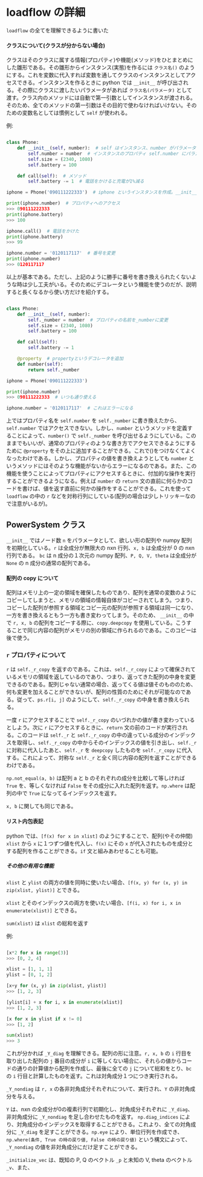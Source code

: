 # loadflow の詳細

`loadflow` の全てを理解できるように書いた

#### クラスについて(クラスが分からない場合)

クラスはそのクラスに属する情報(プロパティ)や機能(メソッド)をひとまとめにした雛形である。その雛形からインスタンス(実態)を作るには `クラス名()` のようにする。これを変数に代入すれば変数を通してクラスのインスタンスとしてアクセスできる。インスタンスを作るときに python では `__init__` が呼び出される。その際にクラスに渡したいパラメータがあれば `クラス名(パラメータ)` として渡す。クラス内のメソッドには自動で第一引数としてインスタンスが渡される。そのため、全てのメソッドの第一引数はその目的で使わなければいけない。そのための変数名としては慣例として `self` が使われる。

例:
~~~python

class Phone:
    def __init__(self, number):  # self はインスタンス、number がパラメータ
        self.number = number  # インスタンスのプロパティ self.number にパラメータを代入
        self.size = (2340, 1080)
        self.battery = 100

    def call(self):  # メソッド
        self.battery -= 1  # 電話をかけると充電が1%減る

iphone = Phone('090111222333')  # iphone というインスタンスを作成。__init__ が呼ばれる

print(iphone.number)  # プロパティへのアクセス
>>> 090111222333
print(iphone.battery)
>>> 100

iphone.call()  # 電話をかけた
print(iphone.battery)
>>> 99

iphone.number = '0120117117'  # 番号を変更
print(iphone.number)
>>> 0120117117
~~~

以上が基本である。ただし、上記のように勝手に番号を書き換えられたくないような時は少し工夫がいる。そのためにデコレータという機能を使うのだが、説明すると長くなるから使い方だけを紹介する。

~~~python

class Phone:
    def __init__(self, number):
        self._number = number  # プロパティの名前を_numberに変更
        self.size = (2340, 1080)
        self.battery = 100

    def call(self):
        self.battery -= 1

    @property  # propertyというデコレータを追加
    def number(self):
        return self._number

iphone = Phone('090111222333')

print(iphone.number)
>>> 090111222333  # いつも通り使える

iphone.number = '0120117117'  # これはエラーになる

~~~

上ではプロパティ名を `self.number` を `self._number` に書き換えたから、`self.number` ではアクセスできない。しかし、`number` というメソッドを定義することによって、`number()` で `self._number` を呼び出せるようにしている。このままでもいいが、通常のプロパティのような書き方でアクセスできるようにするために `@property` をその上に追加することができる。これで()をつけなくてよくなったわけである。しかし、プロパティの値を書き換えようとしても `number` というメソッドにはそのような機能がないからエラーになるのである。また、この機能を使うことによってプロパティにアクセスするときに、付加的な操作を実行することができるようになる。例えば `number` の `return` 文の直前に何らかのコードを書けば、値を返す直前に何かの操作をすることができる。これを使って `loadflow` の中の `r` などを対称行列にしている(配列の場合は少しトリッキーなので注意がいるが)。

## PowerSystem クラス

`__init__` ではノード数 `n` をパラメータとして、欲しい形の配列や numpy 配列を初期化している。`r` は全成分が無限大の nxn 行列、`x, b` は全成分が 0 の nxn 行列である。 `bc` は n 成分の１次元の numpy 配列、`P, Q, V, theta` は全成分が `None` の n 成分の通常の配列である。

#### 配列の copy について

配列はメモリ上の一定の領域を確保したものであり、配列を通常の変数のようにコピーしてしまうと、メモリの領域の情報自体がコピーされてしまう。つまり、コピーした配列が参照する領域とコピー元の配列が参照する領域は同一になり、一方を書き換えるともう一方も書き変わってしまう。そのため、 `__init__` の中で `r, x, b` の配列をコピーする際に、`copy.deepcopy` を使用している。こうすることで同じ内容の配列がメモリの別の領域に作られるのである。このコピーは後で使う。

### `r` プロパティについて

`r` は `self._r_copy` を返すのである。これは、`self._r_copy` によって確保されているメモリの領域を返しているのであり、つまり、返ってきた配列の中身を変更できるのである。配列じゃない通常の場合、返ってくる値は値そのもののため、何も変更を加えることができないが、配列の性質のためにそれが可能なのである。従って、`ps.r[i, j]` のようにして、`self._r_copy` の中身を書き換えられる。

一度 `r` にアクセスすることで `self._r_copy` のいづれかの値が書き変わっているとしよう。次に `r` にアクセスするときに、`return` 文の前のコードが実行される。このコードは `self._r` と `self._r_copy` の中の違っている成分のインデックスを取得し、`self._r_copy` の中からそのインデックスの値を引き出し、`self._r` に対称に代入したあと、`self._r` を `deepcopy` したものを `self._r_copy` に代入する。これによって、対称な `self._r` と全く同じ内容の配列を返すことができるわけである。

`np.not_equal(a, b)` は配列 a と b のそれぞれの成分を比較して等しければ `True` を、等しくなければ `False` をその成分に入れた配列を返す。`np.where` は配列の中で `True` になってるインデックスを返す。

`x, b` に関しても同じである。

#### リスト内包表記

python では、`[f(x) for x in xlist]` のようにすることで、配列(やその仲間) `xlist` から `x` に１つずつ値を代入し、`f(x)` にその `x` が代入されたものを成分とする配列を作ることができる。`if` 文と組みあわせることも可能。

##### その他の有用な機能

`xlist` と `ylist` の両方の値を同時に使いたい場合、`[f(x, y) for (x, y) in zip(xlist, ylist)]` とできる。

`xlist` とそのインデックスの両方を使いたい場合、`[f(i, x) for i, x in enumerate(xlist)]` とできる。

`sum(xlist)` は `xlist` の総和を返す

例:

~~~python

[x*2 for x in range(3)]
>>> [0, 2, 4]

xlist = [1, 1, 1]
ylist = [0, 1, 2]

[x+y for (x, y) in zip(xlist, ylist)]
>>> [1, 2, 3]

[ylist[i] + x for i, x in enumerate(xlist)]
>>> [1, 2, 3]

[x for x in ylist if x != 0]
>>> [1, 2]

sum(xlist)
>>> 3
~~~

これが分かれば `_Y_diag` を理解できる。配列の形に注意。`r, x, b` の `i` 行目を取り出した配列の `j` 番目の成分が `i` に等しくない場合に、それらの値からコードの通りの計算値から配列を作成し、最後に全ての `j` について総和をとり、`bc` の `i` 行目と計算したものを返す。これは対角成分１つにつき実行される。

`_Y_nondiag` は `r, x` の各非対角成分それぞれについて、実行され、`Y` の非対角成分を与える。

`Y` は、nxn の全成分が0の複素行列で初期化し、対角成分それぞれに `_Y_diag`、非対角成分に `_Y_nondiag` を足し合わせたものを返す。
`np.diag_indices` により、対角成分のインデックスを取得することができる。これより、全ての対角成分に `_Y_diag` を足すことができる。`np.eye` により、単位行列を作成でき、`np.where(条件, True の時の戻り値, False の時の戻り値)` という構文によって、`_Y_nondiag` の値を非対角成分にだけ足すことができる。

`_initialize_vec` は、既知の P, Q のベクトル `_p` と未知の V, theta のベクトル `_v`、また、
